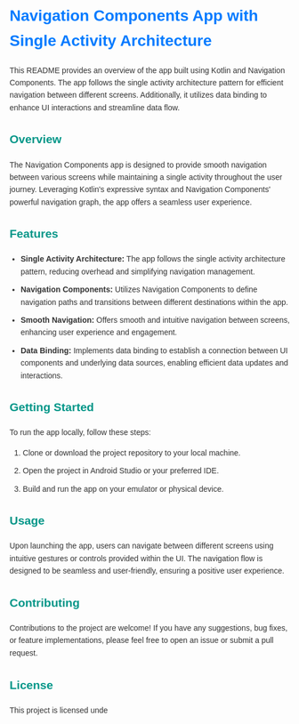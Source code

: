 <!DOCTYPE html>
<html lang="en">
<head>
    <meta charset="UTF-8">
    <meta name="viewport" content="width=device-width, initial-scale=1.0">
    <title>Navigation Components App with Single Activity Architecture</title>
    <style>
        body {
            font-family: Arial, sans-serif;
            line-height: 1.6;
            color: #333;
            margin: 20px;
        }
        h1 {
            color: #007bff;
        }
        h2 {
            color: #009688;
        }
        ul {
            list-style-type: disc;
            padding-left: 20px;
        }
        li {
            margin-bottom: 10px;
        }
        code {
            background-color: #f8f9fa;
            padding: 2px 5px;
            border-radius: 3px;
        }
    </style>
</head>
<body>

<h1>Navigation Components App with Single Activity Architecture</h1>

<p>This README provides an overview of the app built using Kotlin and Navigation Components. The app follows the single activity architecture pattern for efficient navigation between different screens. Additionally, it utilizes data binding to enhance UI interactions and streamline data flow.</p>

<h2>Overview</h2>

<p>The Navigation Components app is designed to provide smooth navigation between various screens while maintaining a single activity throughout the user journey. Leveraging Kotlin's expressive syntax and Navigation Components' powerful navigation graph, the app offers a seamless user experience.</p>

<h2>Features</h2>

<ul>
    <li><strong>Single Activity Architecture:</strong> The app follows the single activity architecture pattern, reducing overhead and simplifying navigation management.</li>
    <li><strong>Navigation Components:</strong> Utilizes Navigation Components to define navigation paths and transitions between different destinations within the app.</li>
    <li><strong>Smooth Navigation:</strong> Offers smooth and intuitive navigation between screens, enhancing user experience and engagement.</li>
    <li><strong>Data Binding:</strong> Implements data binding to establish a connection between UI components and underlying data sources, enabling efficient data updates and interactions.</li>
</ul>

<h2>Getting Started</h2>

<p>To run the app locally, follow these steps:</p>

<ol>
    <li>Clone or download the project repository to your local machine.</li>
    <li>Open the project in Android Studio or your preferred IDE.</li>
    <li>Build and run the app on your emulator or physical device.</li>
</ol>

<h2>Usage</h2>

<p>Upon launching the app, users can navigate between different screens using intuitive gestures or controls provided within the UI. The navigation flow is designed to be seamless and user-friendly, ensuring a positive user experience.</p>

<h2>Contributing</h2>

<p>Contributions to the project are welcome! If you have any suggestions, bug fixes, or feature implementations, please feel free to open an issue or submit a pull request.</p>

<h2>License</h2>

<p>This project is licensed unde
